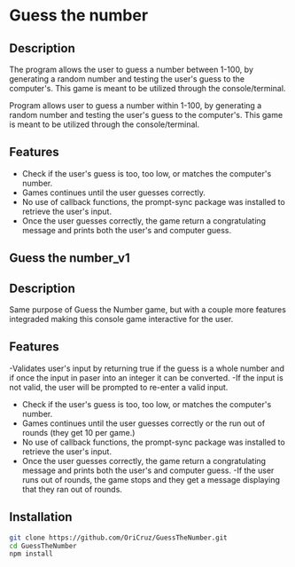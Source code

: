 # Guess the number

## Description

The program allows the user to guess a number between 1-100, by generating a random number and testing the user's guess to the computer's. This game is meant to be utilized through the console/terminal.

Program allows user to guess a number within 1-100, by generating a random number and testing the user's guess to the computer's. This game is meant to be utilized through the console/terminal. 

## Features

- Check if the user's guess is too, too low, or matches the computer's number. 
- Games continues until the user guesses correctly. 
- No use of callback functions, the prompt-sync package was installed to retrieve the user's input. 
- Once the user guesses correctly, the game return a congratulating message and prints both the user's and computer guess. 

## Guess the number_v1

## Description

Same purpose of Guess the Number game, but with a couple more features integraded making this console game interactive for the user.

## Features 

-Validates user's input by returning true if the guess is a whole number and if once the input in paser into an integer it can be converted. 
-If the input is not valid, the user will be prompted to re-enter a valid input. 
- Check if the user's guess is too, too low, or matches the computer's number. 
- Games continues until the user guesses correctly or the run out of rounds (they get 10 per game.)
- No use of callback functions, the prompt-sync package was installed to retrieve the user's input. 
- Once the user guesses correctly, the game return a congratulating message and prints both the user's and computer guess. 
-If the user runs out of rounds, the game stops and they get a message displaying that they ran out of rounds. 

## Installation 

```bash
git clone https://github.com/OriCruz/GuessTheNumber.git
cd GuessTheNumber
npm install

